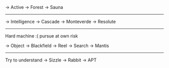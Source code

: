 -> Active
-> Forest
-> Sauna

------

-> Intelligence
-> Cascade
-> Monteverde
-> Resolute

------
Hard machine :( pursue at own risk

-> Object
-> Blackfield
-> Reel
-> Search
-> Mantis

------
Try to understand
-> Sizzle
-> Rabbit
-> APT